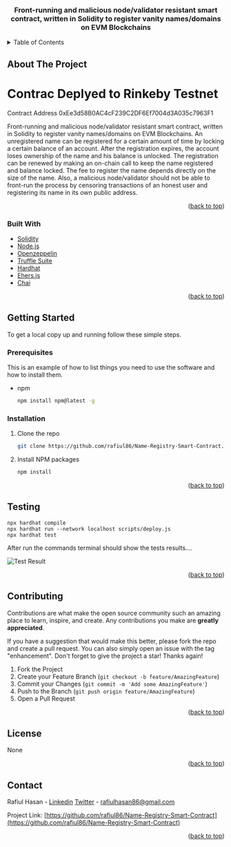 <div id="top"></div>
<!--
*** Thanks for checking out the Best-README-Template. If you have a suggestion
*** that would make this better, please fork the repo and create a pull request
*** or simply open an issue with the tag "enhancement".
*** Don't forget to give the project a star!
*** Thanks again! Now go create something AMAZING! :D
-->



<!-- PROJECT SHIELDS -->
<!--
*** I'm using markdown "reference style" links for readability.
*** Reference links are enclosed in brackets [ ] instead of parentheses ( ).
*** See the bottom of this document for the declaration of the reference variables
*** for contributors-url, forks-url, etc. This is an optional, concise syntax you may use.
*** https://www.markdownguide.org/basic-syntax/#reference-style-links
-->




<!-- PROJECT LOGO -->
<br />
<div align="center">
 

  <h3 align="center">Front-running and malicious node/validator resistant smart contract, written in Solidity to register vanity names/domains on EVM Blockchains</h3>


</div>



<!-- TABLE OF CONTENTS -->
<details>
  <summary>Table of Contents</summary>
  <ol>
    <li>
      <a href="#about-the-project">About The Project</a>
      <ul>
        <li><a href="#built-with">Built With</a></li>
      </ul>
    </li>
    <li>
      <a href="#getting-started">Getting Started</a>
      <ul>
        <li><a href="#prerequisites">Prerequisites</a></li>
        <li><a href="#installation">Installation</a></li>
      </ul>
    </li>
    <li><a href="#usage">Usage</a></li>
    <li><a href="#contributing">Contributing</a></li>
    <li><a href="#license">License</a></li>
    <li><a href="#contact">Contact</a></li>
  </ol>
</details>



<!-- ABOUT THE PROJECT -->
## About The Project

# Contrac Deplyed to Rinkeby Testnet 
Contract Address    0xEe3d58B0AC4cF239C2DF6Ef7004d3A035c7963F1 

Front-running and malicious node/validator resistant smart contract, written in Solidity to register vanity names/domains on EVM Blockchains.
An unregistered name can be registered for a certain amount of time by locking a certain balance of an account. After the registration expires,
 the account loses ownership of the name and his balance is unlocked. The registration can be renewed by making an on-chain call to keep the 
 name registered and balance locked. The fee to register the name depends directly on the size of the name. Also, a malicious node/validator 
 should not be able to front-run the process by censoring transactions of an honest user and registering its name in its own public address.



<p align="right">(<a href="#top">back to top</a>)</p>



### Built With

* [Solidity](https://docs.soliditylang.org/en/v0.8.14/)
* [Node.js](https://nodejs.org/en/docs/)
* [Openzeppelin](https://www.openzeppelin.com/)
* [Truffle Suite](https://trufflesuite.com/)
* [Hardhat](https://hardhat.org/)
* [Ehers.js](https://docs.ethers.io/v5/)
* [Chai](https://www.npmjs.com/package/chai)



<p align="right">(<a href="#top">back to top</a>)</p>



<!-- GETTING STARTED -->
## Getting Started

To get a local copy up and running follow these simple steps.

### Prerequisites

This is an example of how to list things you need to use the software and how to install them.
* npm
  ```sh
  npm install npm@latest -g
  ```

### Installation



1. Clone the repo
   ```sh
   git clone https://github.com/rafiul86/Name-Registry-Smart-Contract.git
   ```
2. Install NPM packages
   ```sh
   npm install
   ```
<p align="right">(<a href="#top">back to top</a>)</p>

<!--Testing-->
## Testing 

  ```npm install
  npx hardhat compile
  npx hardhat run --network localhost scripts/deploy.js
  npx hardhat test
  ```
After run the commands terminal should show the tests results....

![Test Result](https://user-images.githubusercontent.com/68476971/169948793-4a4cf14b-9346-4a42-a083-563eacbfaaab.png)


<p align="right">(<a href="#top">back to top</a>)</p>

<!-- CONTRIBUTING -->
## Contributing

Contributions are what make the open source community such an amazing place to learn, inspire, and create. Any contributions you make are **greatly appreciated**.

If you have a suggestion that would make this better, please fork the repo and create a pull request. You can also simply open an issue with the tag "enhancement".
Don't forget to give the project a star! Thanks again!

1. Fork the Project
2. Create your Feature Branch (`git checkout -b feature/AmazingFeature`)
3. Commit your Changes (`git commit -m 'Add some AmazingFeature'`)
4. Push to the Branch (`git push origin feature/AmazingFeature`)
5. Open a Pull Request

<p align="right">(<a href="#top">back to top</a>)</p>



<!-- LICENSE -->
## License

None

<p align="right">(<a href="#top">back to top</a>)</p>



<!-- CONTACT -->
## Contact

Rafiul Hasan - [Linkedin](https://www.linkedin.com/in/hrafiul/)
               [Twitter](https://twitter.com/r_hasan_c)
               - rafiulhasan86@gmail.com

Project Link: [https://github.com/rafiul86/Name-Registry-Smart-Contract](https://github.com/rafiul86/Name-Registry-Smart-Contract)

<p align="right">(<a href="#top">back to top</a>)</p>







